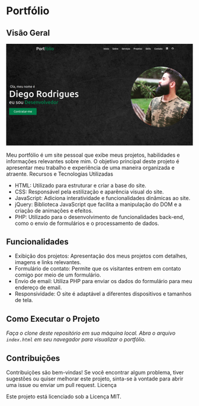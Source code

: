 # Portfólio

## Visão Geral

<img src="app/assets/image/screenshot.png" alt="Screenshot do meu currículo">

Meu portfólio é um site pessoal que exibe meus projetos, habilidades e informações relevantes sobre mim. O objetivo principal deste projeto é apresentar meu trabalho e experiência de uma maneira organizada e atraente.
Recursos e Tecnologias Utilizadas

- HTML: Utilizado para estruturar e criar a base do site.
- CSS: Responsável pela estilização e aparência visual do site.
- JavaScript: Adiciona interatividade e funcionalidades dinâmicas ao site.
- jQuery: Biblioteca JavaScript que facilita a manipulação do DOM e a criação de animações e efeitos.
- PHP: Utilizado para o desenvolvimento de funcionalidades back-end, como o envio de formulários e o processamento de dados.

## Funcionalidades

- Exibição dos projetos: Apresentação dos meus projetos com detalhes, imagens e links relevantes.
- Formulário de contato: Permite que os visitantes entrem em contato comigo por meio de um formulário.
- Envio de email: Utiliza PHP para enviar os dados do formulário para meu endereço de email.
- Responsividade: O site é adaptável a diferentes dispositivos e tamanhos de tela.

## Como Executar o Projeto

*Faça o clone deste repositório em sua máquina local.
Abra o arquivo `index.html` em seu navegador para visualizar o portfólio.*

## Contribuições

Contribuições são bem-vindas! Se você encontrar algum problema, tiver sugestões ou quiser melhorar este projeto, sinta-se à vontade para abrir uma issue ou enviar um pull request.
Licença

Este projeto está licenciado sob a Licença MIT.